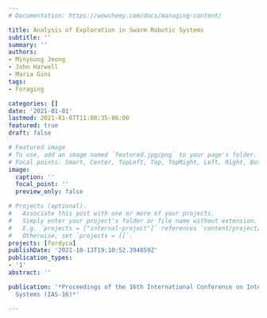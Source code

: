 ```yaml
---
# Documentation: https://wowchemy.com/docs/managing-content/

title: Analysis of Exploration in Swarm Robotic Systems
subtitle: ''
summary: ''
authors:
- Minyoung Jeong
- John Harwell
- Maria Gini
tags:
- Foraging

categories: []
date: '2021-01-01'
lastmod: 2021-01-07T11:08:35-06:00
featured: true
draft: false

# Featured image
# To use, add an image named `featured.jpg/png` to your page's folder.
# Focal points: Smart, Center, TopLeft, Top, TopRight, Left, Right, BottomLeft, Bottom, BottomRight.
image:
  caption: ''
  focal_point: ''
  preview_only: false

# Projects (optional).
#   Associate this post with one or more of your projects.
#   Simply enter your project's folder or file name without extension.
#   E.g. `projects = ["internal-project"]` references `content/project/deep-learning/index.md`.
#   Otherwise, set `projects = []`.
projects: [fordyca]
publishDate: '2021-10-13T19:10:52.394859Z'
publication_types:
- '1'
abstract: ''

publication: '*Proceedings of the 16th International Conference on Intelligent Autonomous
  Systems (IAS-16)*'

---
```

